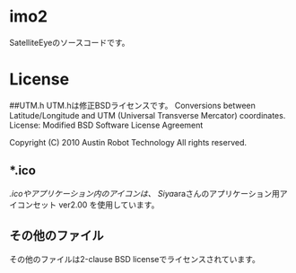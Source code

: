 imo2
====
SatelliteEyeのソースコードです。

# License
##UTM.h
UTM.hは修正BSDライセンスです。
Conversions between Latitude/Longitude and UTM
            (Universal Transverse Mercator) coordinates.
License: Modified BSD Software License Agreement

 Copyright (C) 2010 Austin Robot Technology
 All rights reserved.

## *.ico
*.icoやアプリケーション内のアイコンは、
Siya*araさんのアプリケーション用アイコンセット ver2.00
を使用しています。

## その他のファイル
その他のファイルは2-clause BSD licenseでライセンスされています。
